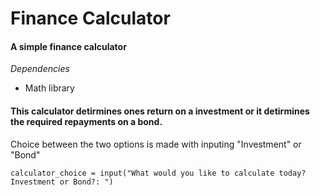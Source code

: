 # Finance Calculator
#### A simple finance calculator


*Dependencies*
* Math library

#### This calculator detirmines ones return on a investment or it detirmines the required repayments on a bond.

Choice between the two options is made with inputing "Investment" or "Bond"

``calculator_choice = input("What would you like to calculate today? Investment or Bond?: ")``


